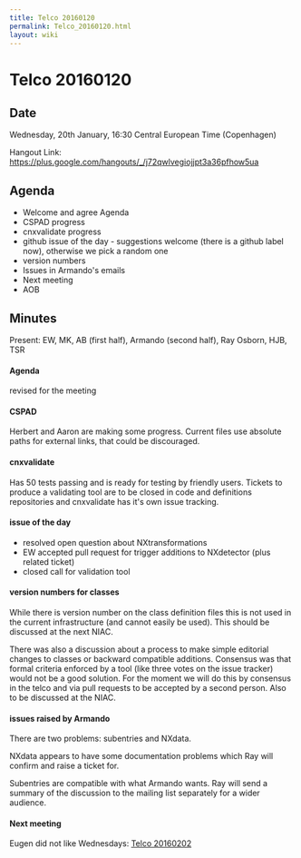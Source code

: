 ```yaml
---
title: Telco 20160120
permalink: Telco_20160120.html
layout: wiki
---
```

Telco 20160120
==============

Date
----

Wednesday, 20th January, 16:30 Central European Time (Copenhagen)

Hangout Link:
<https://plus.google.com/hangouts/_/j72qwlvegiojjpt3a36pfhow5ua>

Agenda
------

-   Welcome and agree Agenda
-   CSPAD progress
-   cnxvalidate progress
-   github issue of the day - suggestions welcome (there is a github
    label now), otherwise we pick a random one
-   version numbers
-   Issues in Armando's emails
-   Next meeting
-   AOB

Minutes
-------

Present: EW, MK, AB (first half), Armando (second half), Ray Osborn,
HJB, TSR

#### Agenda

revised for the meeting

#### CSPAD

Herbert and Aaron are making some progress. Current files use absolute
paths for external links, that could be discouraged.

#### cnxvalidate

Has 50 tests passing and is ready for testing by friendly users. Tickets
to produce a validating tool are to be closed in code and definitions
repositories and cnxvalidate has it's own issue tracking.

#### issue of the day

-   resolved open question about NXtransformations
-   EW accepted pull request for trigger additions to NXdetector (plus
    related ticket)
-   closed call for validation tool

#### version numbers for classes

While there is version number on the class definition files this is not
used in the current infrastructure (and cannot easily be used). This
should be discussed at the next NIAC.

There was also a discussion about a process to make simple editorial
changes to classes or backward compatible additions. Consensus was that
formal criteria enforced by a tool (like three votes on the issue
tracker) would not be a good solution. For the moment we will do this by
consensus in the telco and via pull requests to be accepted by a second
person. Also to be discussed at the NIAC.

#### issues raised by Armando

There are two problems: subentries and NXdata.

NXdata appears to have some documentation problems which Ray will
confirm and raise a ticket for.

Subentries are compatible with what Armando wants. Ray will send a
summary of the discussion to the mailing list separately for a wider
audience.

#### Next meeting

Eugen did not like Wednesdays: [Telco
20160202](Telco_20160202.html "wikilink")
